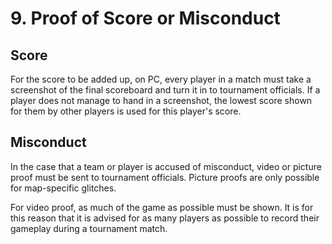 # 9. Proof of Score or Misconduct

## Score

For the score to be added up, on PC, every player in a match must take a screenshot of the final scoreboard and turn it in to tournament officials. If a player does not manage to hand in a screenshot, the lowest score shown for them by other players is used for this player's score.

## Misconduct

In the case that a team or player is accused of misconduct, video or picture proof must be sent to tournament officials. Picture proofs are only possible for map-specific glitches.

For video proof, as much of the game as possible must be shown. It is for this reason that it is advised for as many players as possible to record their gameplay during a tournament match.

